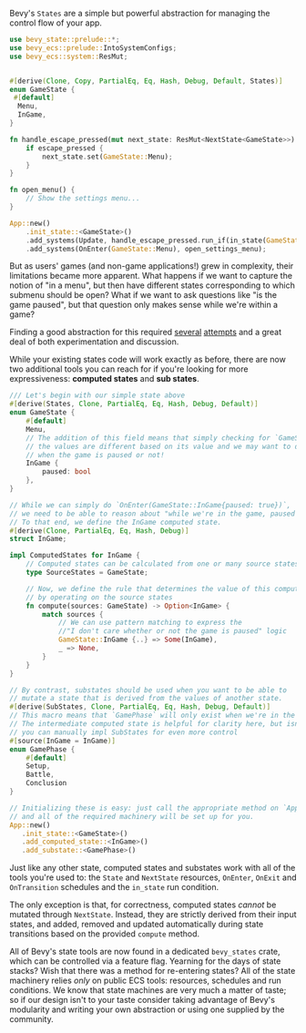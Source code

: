 Bevy's `States` are a simple but powerful abstraction for managing the control flow of your app.

```rust
use bevy_state::prelude::*;
use bevy_ecs::prelude::IntoSystemConfigs;
use bevy_ecs::system::ResMut;


#[derive(Clone, Copy, PartialEq, Eq, Hash, Debug, Default, States)]
enum GameState {
 #[default]
  Menu,
  InGame,
}

fn handle_escape_pressed(mut next_state: ResMut<NextState<GameState>>) {
    if escape_pressed {
        next_state.set(GameState::Menu);
    }
}

fn open_menu() {
    // Show the settings menu...
}

App::new()
    .init_state::<GameState>()
    .add_systems(Update, handle_escape_pressed.run_if(in_state(GameState::Menu)));
    .add_systems(OnEnter(GameState::Menu), open_settings_menu);
```

But as users' games (and non-game applications!) grew in complexity, their limitations became more apparent.
What happens if we want to capture the notion of "in a menu", but then have different states corresponding to which submenu should be open?
What if we want to ask questions like "is the game paused", but that question only makes sense while we're within a game?

Finding a good abstraction for this required [several](https://github.com/bevyengine/bevy/pull/9957) [attempts](https://github.com/bevyengine/bevy/pull/10088) and a great deal of both experimentation and discussion.

While your existing states code will work exactly as before, there are now two additional tools you can reach for if you're looking for more expressiveness: **computed states** and **sub states**.

```rust
/// Let's begin with our simple state above
#[derive(States, Clone, PartialEq, Eq, Hash, Debug, Default)]
enum GameState {
    #[default]
    Menu,
    // The addition of this field means that simply checking for `GameState::InGame` doesn't work:
    // the values are different based on its value and we may want to distinguish between game systems that run
    // when the game is paused or not!
    InGame {
        paused: bool
    },
}

// While we can simply do `OnEnter(GameState::InGame{paused: true})`,
// we need to be able to reason about "while we're in the game, paused or not"
// To that end, we define the InGame computed state.
#[derive(Clone, PartialEq, Eq, Hash, Debug)]
struct InGame;

impl ComputedStates for InGame {
    // Computed states can be calculated from one or many source states
    type SourceStates = GameState;

    // Now, we define the rule that determines the value of this computed state
    // by operating on the source states 
    fn compute(sources: GameState) -> Option<InGame> {
        match sources {
            // We can use pattern matching to express the
            //"I don't care whether or not the game is paused" logic
            GameState::InGame {..} => Some(InGame),
            _ => None,
        }
    }
}

// By contrast, substates should be used when you want to be able to
// mutate a state that is derived from the values of another state.
#[derive(SubStates, Clone, PartialEq, Eq, Hash, Debug, Default)]
// This macro means that `GamePhase` will only exist when we're in the `InGame` computed state
// The intermediate computed state is helpful for clarity here, but isn't required:
// you can manually impl SubStates for even more control
#[source(InGame = InGame)]
enum GamePhase {
    #[default]
    Setup,
    Battle,
    Conclusion
}

// Initializing these is easy: just call the appropriate method on `App`
// and all of the required machinery will be set up for you.
App::new()
   .init_state::<GameState>()
   .add_computed_state::<InGame>()
   .add_substate::<GamePhase>()
```

Just like any other state, computed states and substates work with all of the tools you're used to:
the `State` and `NextState` resources, `OnEnter`, `OnExit` and `OnTransition` schedules and the `in_state` run condition.

The only exception is that, for correctness, computed states *cannot* be mutated through `NextState`.
Instead, they are strictly derived from their input states, and added, removed and updated automatically during state transitions based on the provided `compute` method.

All of Bevy's state tools are now found in a dedicated `bevy_states` crate, which can be controlled via a feature flag.
Yearning for the days of state stacks? Wish that there was a method for re-entering states?
All of the state machinery relies *only* on public ECS tools: resources, schedules and run conditions.
We know that state machines are very much a matter of taste; so if our design isn't to your taste consider taking advantage of Bevy's modularity and writing your own abstraction or using one supplied by the community.
